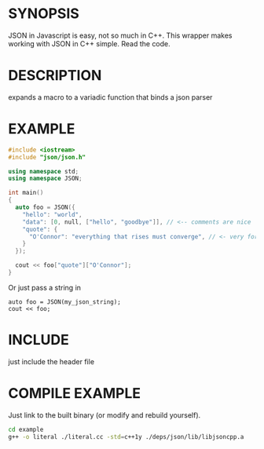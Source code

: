 # SYNOPSIS
JSON in Javascript is easy, not so much in C++. This wrapper makes
working with JSON in C++ simple. Read the code.

# DESCRIPTION
expands a macro to a variadic function that binds a json parser

# EXAMPLE

```cc
#include <iostream>
#include "json/json.h"

using namespace std;
using namespace JSON;

int main()
{
  auto foo = JSON({
    "hello": "world",
    "data": [0, null, ["hello", "goodbye"]], // <-- comments are nice
    "quote": {
      "O'Connor": "everything that rises must converge", // <- very forgiving :)
    }
  });

  cout << foo["quote"]["O'Connor"];
}
```

Or just pass a string in
```
auto foo = JSON(my_json_string);
cout << foo;
```

# INCLUDE
just include the header file

# COMPILE EXAMPLE
Just link to the built binary (or modify and rebuild yourself).

```bash
cd example
g++ -o literal ./literal.cc -std=c++1y ./deps/json/lib/libjsoncpp.a
```

